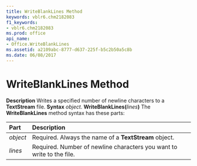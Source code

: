 ```yaml
---
title: WriteBlankLines Method
keywords: vblr6.chm2182083
f1_keywords:
- vblr6.chm2182083
ms.prod: office
api_name:
- Office.WriteBlankLines
ms.assetid: a2109abc-8777-d637-225f-b5c2b50a5c8b
ms.date: 06/08/2017
---
```



# WriteBlankLines Method



 **Description**
Writes a specified number of newline characters to a  **TextStream** file.
 **Syntax**
 _object_. **WriteBlankLines(**_lines_**)**
The  **WriteBlankLines** method syntax has these parts:


|**Part**|**Description**|
|:-----|:-----|
| _object_|Required. Always the name of a  **TextStream** object.|
| _lines_|Required. Number of newline characters you want to write to the file.|

